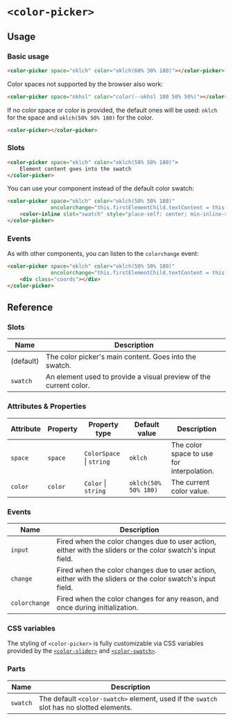 # `<color-picker>`

## Usage

### Basic usage

```html
<color-picker space="oklch" color="oklch(60% 30% 180)"></color-picker>
```

Color spaces not supported by the browser also work:

```html
<color-picker space="okhsl" color="color(--okhsl 180 50% 50%)"></color-picker>
```

If no color space or color is provided, the default ones will be used: `oklch` for the space and `oklch(50% 50% 180)` for the color.

```html
<color-picker></color-picker>
```

### Slots

```html
<color-picker space="oklch" color="oklch(50% 50% 180)">
	Element content goes into the swatch
</color-picker>
```

You can use your component instead of the default color swatch:

```html
<color-picker space="oklch" color="oklch(50% 50% 180)"
              oncolorchange="this.firstElementChild.textContent = this.color">
	<color-inline slot="swatch" style="place-self: center; min-inline-size: fit-content"></color-inline>
</color-picker>
```

### Events

As with other components, you can listen to the `colorchange` event:

```html
<color-picker space="oklch" color="oklch(50% 50% 180)"
              oncolorchange="this.firstElementChild.textContent = this.color.oklch.join(' ')">
	<div class="coords"></div>
</color-picker>
```

<!-- ### Dynamic

All attributes are reactive:

```html
<label>
	Space:
	<select id="space_select" size="3"></select>
</label>

<color-picker id="dynamic_picker" space="oklch" color="oklch(60% 30% 180)"></color-picker>

<script type="module">
	import Color from "https://colorjs.io/dist/color.js";

	space_select.innerHTML = Object.entries(Color.spaces)
		.map(([id, space]) => `<option value="${id}">${space.name}</option>`)
		.join('\n');

	space_select.value = "oklch";

	space_select.oninput = () => dynamic_picker.space = space_select.value;
</script>
``` -->

## Reference

### Slots

| Name | Description |
|------|-------------|
| (default) | The color picker's main content. Goes into the swatch. |
| `swatch` | An element used to provide a visual preview of the current color. |

### Attributes & Properties

| Attribute | Property | Property type | Default value | Description |
|-----------|----------|---------------|---------------|-------------|
| `space` | `space` | `ColorSpace` &#124; `string` | `oklch` | The color space to use for interpolation. |
| `color` | `color` | `Color` &#124; `string` | `oklch(50% 50% 180)` | The current color value. |

### Events

| Name | Description |
|------|-------------|
| `input` | Fired when the color changes due to user action, either with the sliders or the color swatch's input field. |
| `change` | Fired when the color changes due to user action, either with the sliders or the color swatch's input field. |
| `colorchange` | Fired when the color changes for any reason, and once during initialization. |

### CSS variables

The styling of `<color-picker>` is fully customizable via CSS variables provided by the [`<color-slider>`](../color-slider/#css-variables) and [`<color-swatch>`](../color-swatch/#css-variables).

### Parts

| Name | Description |
|------|-------------|
| `swatch` | The default `<color-swatch>` element, used if the `swatch` slot has no slotted elements. |
